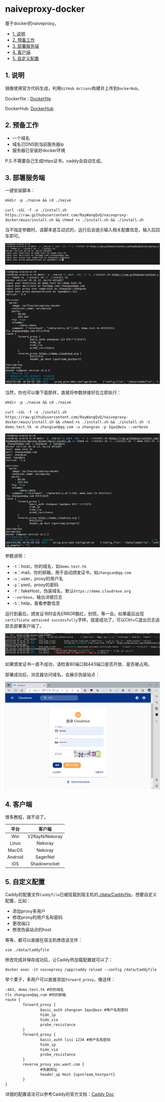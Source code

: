 # naiveproxy-docker

基于docker的naiveproxy。

<!-- TOC depthFrom:2 -->

- [1. 说明](#1-说明)
- [2. 预备工作](#2-预备工作)
- [3. 部署服务端](#3-部署服务端)
- [4. 客户端](#4-客户端)
- [5. 自定义配置](#5-自定义配置)

<!-- /TOC -->

## 1. 说明

镜像使用官方代码生成，利用`GitHub Actions`构建并上传到`DockerHub`。

Dockerfile：[Dockerfile](Dockerfile)

DockerHub: [DockerHub](https://hub.docker.com/repository/docker/zai7lou/naiveproxy-docker/general)

## 2. 预备工作

- 一个域名
- 域名已DNS到当前服务器ip
- 服务器已安装好docker环境

P.S.不需要自己生成https证书，caddy会自动生成。

## 3. 部署服务端

一键安装脚本：

```
mkdir -p ./naive && cd ./naive

curl -sSL -f -o ./install.sh https://raw.githubusercontent.com/RayWangQvQ/naiveproxy-docker/main/install.sh && chmod +x ./install.sh && ./install.sh
```

当不指定参数时，该脚本是互动式的，运行后会提示输入相关配置信息，输入后回车即可。

![install-interaction](docs/imgs/install-interaction.png)

![install-interaction-re](docs/imgs/insatll-interaction-re.png)

当然，你也可以像下面那样，直接将参数拼接好后立即执行：

```
mkdir -p ./naive && cd ./naive 

curl -sSL -f -o ./install.sh https://raw.githubusercontent.com/RayWangQvQ/naiveproxy-docker/main/install.sh && chmod +x ./install.sh && ./install.sh -t demo.test.tk -m zhangsan@qq.com -u zhangsan -p 1qaz@wsx --verbose
```

![install-silence](docs/imgs/install-silence.png)

参数说明：

- `-t`：host，你的域名，如`demo.test.tk`
- `-m`：mail，你的邮箱，用于自动颁发证书，如`zhangsan@qq.com`
- `-u`：user，proxy的用户名
- `-p`：pwd，proxy的密码
- `-f`：fakeHost，伪装域名，默认`https://demo.cloudreve.org`
- `--verbose`，输出详细日志
- `-h`：help，查看参数信息


运行到最后，颁发证书时会先ERROR飘红，别慌，等一会。如果最后出现`certificate obtained successfully`字样，就是成功了，可以Ctrl+C退出日志追踪去部署客户端了。

![success](docs/imgs/cert-suc.png)

如果颁发证书一直不成功，请检查80端口和443端口是否开放、是否被占用。

部署成功后，浏览器访问域名，会展示伪装站点：

![web](docs/imgs/web.png)

## 4. 客户端

很多教程，就不说了。

|  平台   | 客户端  |
| :----:  | :----: |
|  Win    | V2RayN/Nekoray |
| Linux   | Nekoray |
| MacOS   | Nekoray |
| Android | SagerNet |
| iOS     | Shadowrocket |

## 5. 自定义配置

Caddy的配置文件`Caddyfile`已被挂载到宿主机的[./data/Caddyfile](data/Caddyfile)，想要自定义配置，比如：

- 添加proxy多用户
- 修改proxy的用户名和密码
- 更改端口
- 修改伪装站点的host

等等，都可以直接在宿主机修改该文件：

```
vim ./data/Caddyfile
```

修改完成并保存成功后，让Caddy热加载配置就可以了：

```
docker exec -it naiveproxy /app/caddy reload --config /data/Caddyfile
```

举个栗子，多用户可以直接添加`forward_proxy`，像这样：

```
:443, demo.test.tk #你的域名
tls zhangsan@qq.com #你的邮箱
route {
        forward_proxy {
                basic_auth zhangsan 1qaz@wsx #用户名和密码
                hide_ip
                hide_via
                probe_resistance
        }
        forward_proxy {
                basic_auth lisi 1234 #用户名和密码
                hide_ip
                hide_via
                probe_resistance
        }
        reverse_proxy you.want.com {
                #伪装网址
                header_up Host {upstream_hostport}
        }
}
```

详细的配置语法可以参考Caddy的官方文档：[Caddy Doc](https://caddyserver.com/docs/)
